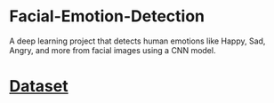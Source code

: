 # Facial-Emotion-Detection
A deep learning project that detects human emotions like Happy, Sad, Angry, and more from facial images using a CNN model.

# [Dataset](https://www.kaggle.com/datasets/msambare/fer2013/data?select=train)
